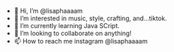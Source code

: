 - 👋 Hi, I’m @lisaphaaaam
- 👀 I’m interested in music, style, crafting, and...tiktok.
- 🌱 I’m currently learning Java SCript.
- 💞️ I’m looking to collaborate on anything!
- 📫 How to reach me instagram @lisaphaaaam

<!---
lisaphaaaam/lisaphaaaam is a ✨ special ✨ repository because its `README.md` (this file) appears on your GitHub profile.
You can click the Preview link to take a look at your changes.
--->
